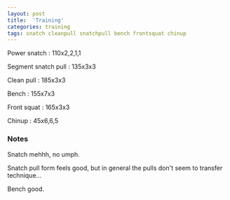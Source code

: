 ```yaml
---
layout: post
title:  'Training'
categories: training
tags: snatch cleanpull snatchpull bench frontsquat chinup
---
```


Power snatch    :   110x2,2,1,1

Segment snatch pull :   135x3x3

Clean pull  :   185x3x3

Bench   :   155x7x3

Front squat :   165x3x3

Chinup  :   45x6,6,5


### Notes

Snatch mehhh, no umph.

Snatch pull form feels good, but in general the pulls don't seem to transfer technique...

Bench good.
